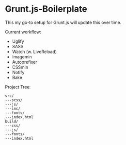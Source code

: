 Grunt.js-Boilerplate
====================

This my go-to setup for Grunt.js will update this over time.

Current workflow:

* Uglify
* SASS
* Watch (w. LiveReload)
* Imagemin
* Autoprefixer
* CSSmin
* Notify
* Bake

Project Tree:

```
src/
---scss/
---js/
---inc/
---fonts/
---index.html
build/
---css/
---js/
---fonts/
---index.html
```
